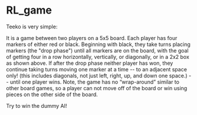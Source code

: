 # RL_game

Teeko is very simple:

It is a game between two players on a 5x5 board. Each player has four markers of
either red or black. Beginning with black, they take turns placing markers (the "drop
phase") until all markers are on the board, with the goal of getting four in a row
horizontally, vertically, or diagonally, or in a 2x2 box as shown above. If after the drop
phase neither player has won, they continue taking turns moving one marker at a time --
to an adjacent space only! (this includes diagonals, not just left, right, up, and down one
space.) -- until one player wins. Note, the game has no “wrap-around” similar to other
board games, so a player can not move off of the board or win using pieces on the other
side of the board.

Try to win the dummy AI!
